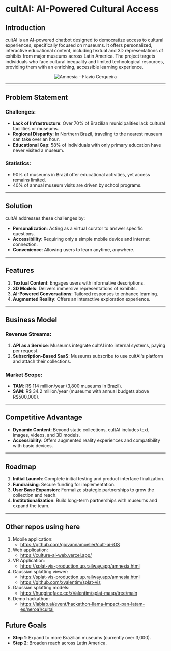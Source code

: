 # cultAI: AI-Powered Cultural Access

## Introduction

cultAI is an AI-powered chatbot designed to democratize access to cultural experiences, specifically focused on museums. It offers personalized, interactive educational content, including textual and 3D representations of exhibits from major museums across Latin America. The project targets individuals who face cultural inequality and limited technological resources, providing them with an enriching, accessible learning experience.


<center>
  <img src="./imgs/amnesia.gif" alt="Amnesia - Flavio Cerqueira" >
</center>

---

## Problem Statement

### Challenges:
- **Lack of Infrastructure**: Over 70% of Brazilian municipalities lack cultural facilities or museums.
- **Regional Disparity**: In Northern Brazil, traveling to the nearest museum can take over an hour.
- **Educational Gap**: 58% of individuals with only primary education have never visited a museum.

### Statistics:
- 90% of museums in Brazil offer educational activities, yet access remains limited.
- 40% of annual museum visits are driven by school programs.

---

## Solution

cultAI addresses these challenges by:
- **Personalization**: Acting as a virtual curator to answer specific questions.
- **Accessibility**: Requiring only a simple mobile device and internet connection.
- **Convenience**: Allowing users to learn anytime, anywhere.

---

## Features

1. **Textual Content**: Engages users with informative descriptions.
2. **3D Models**: Delivers immersive representations of exhibits.
3. **AI-Powered Conversations**: Tailored responses to enhance learning.
4. **Augmented Reality**: Offers an interactive exploration experience.

---

## Business Model

### Revenue Streams:
1. **API as a Service**: Museums integrate cultAI into internal systems, paying per request.
2. **Subscription-Based SaaS**: Museums subscribe to use cultAI's platform and attach their collections.

### Market Scope:
- **TAM**: R\$ 114 million/year (3,800 museums in Brazil).
- **SAM**: R\$ 34.2 million/year (museums with annual budgets above R\$500,000).

---

## Competitive Advantage

- **Dynamic Content**: Beyond static collections, cultAI includes text, images, videos, and 3D models.
- **Accessibility**: Offers augmented reality experiences and compatibility with basic devices.

---

## Roadmap

1. **Initial Launch**: Complete initial testing and product interface finalization.
2. **Fundraising**: Secure funding for implementation.
3. **User Base Expansion**: Formalize strategic partnerships to grow the collection and reach.
4. **Institutionalization**: Build long-term partnerships with museums and expand the team.

---

## Other repos using here

1. Mobile application:
     - https://github.com/giovannamoeller/cult-ai-iOS
2. Web application:
     - https://culture-ai-web.vercel.app/
3. VR Application:
     - https://splat-vis-production.up.railway.app/amnesia.html
4. Gaussian splatting viewer: 
    - https://splat-vis-production.up.railway.app/amnesia.html
    - https://github.com/xvalentim/splat-vis
5. Gaussian splatting models: 
    - https://huggingface.co/xValentim/splat-masp/tree/main
6. Demo hackathon:
    - https://lablab.ai/event/hackathon-llama-impact-pan-latam-es/neroa1/cultai
  
   
## Future Goals

- **Step 1**: Expand to more Brazilian museums (currently over 3,000).
- **Step 2**: Broaden reach across Latin America.
